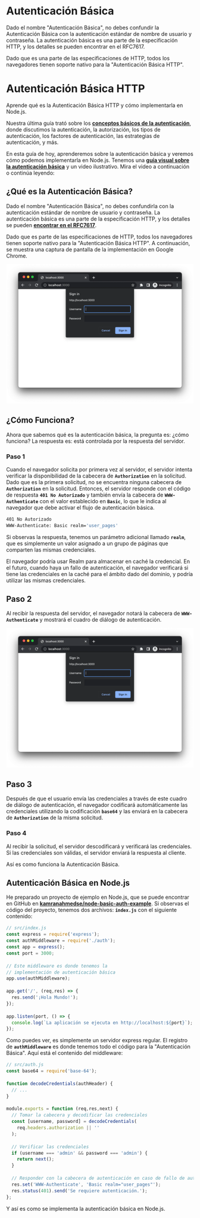 # Autenticación Básica

Dado el nombre "Autenticación Básica", no debes confundir la Autenticación Básica con la autenticación estándar de nombre de usuario y contraseña. La autenticación básica es una parte de la especificación HTTP, y los detalles se pueden encontrar en el RFC7617.

Dado que es una parte de las especificaciones de HTTP, todos los navegadores tienen soporte nativo para la "Autenticación Básica HTTP".

# **Autenticación Básica HTTP**

Aprende qué es la Autenticación Básica HTTP y cómo implementarla en Node.js.

Nuestra última guía trató sobre los **[conceptos básicos de la autenticación](https://roadmap.sh/guides/basics-of-authentication)**, donde discutimos la autenticación, la autorización, los tipos de autenticación, los factores de autenticación, las estrategias de autenticación, y más.

En esta guía de hoy, aprenderemos sobre la autenticación básica y veremos cómo podemos implementarla en Node.js. Tenemos una **[guía visual sobre la autenticación básica](https://roadmap.sh/guides/basic-authentication)** y un video ilustrativo. Mira el video a continuación o continúa leyendo:

## **¿Qué es la Autenticación Básica?**

Dado el nombre "Autenticación Básica", no debes confundirla con la autenticación estándar de nombre de usuario y contraseña. La autenticación básica es una parte de la especificación HTTP, y los detalles se pueden **[encontrar en el RFC7617](https://www.rfc-editor.org/rfc/rfc7617.html)**.

Dado que es parte de las especificaciones de HTTP, todos los navegadores tienen soporte nativo para la "Autenticación Básica HTTP". A continuación, se muestra una captura de pantalla de la implementación en Google Chrome.

![Chrome Basic Auth](assets/../../../../assets/images/chrome_basic_auth.webp)

## **¿Cómo Funciona?**

Ahora que sabemos qué es la autenticación básica, la pregunta es: ¿cómo funciona? La respuesta es: está controlada por la respuesta del servidor.

### **Paso 1**

Cuando el navegador solicita por primera vez al servidor, el servidor intenta verificar la disponibilidad de la cabecera de **`Authorization`** en la solicitud. Dado que es la primera solicitud, no se encuentra ninguna cabecera de **`Authorization`** en la solicitud. Entonces, el servidor responde con el código de respuesta **`401 No Autorizado`** y también envía la cabecera de **`WWW-Authenticate`** con el valor establecido en **`Basic`**, lo que le indica al navegador que debe activar el flujo de autenticación básica.

```bash
401 No Autorizado
WWW-Authenticate: Basic realm='user_pages'
```

Si observas la respuesta, tenemos un parámetro adicional llamado **`realm`**, que es simplemente un valor asignado a un grupo de páginas que comparten las mismas credenciales.

El navegador podría usar Realm para almacenar en caché la credencial. En el futuro, cuando haya un fallo de autenticación, el navegador verificará si tiene las credenciales en la caché para el ámbito dado del dominio, y podría utilizar las mismas credenciales.

## **Paso 2**

Al recibir la respuesta del servidor, el navegador notará la cabecera de **`WWW-Authenticate`** y mostrará el cuadro de diálogo de autenticación.

![Chrome Basic Auth](assets/../../../../assets/images/chrome_basic_auth_2.webp)

## **Paso 3**

Después de que el usuario envía las credenciales a través de este cuadro de diálogo de autenticación, el navegador codificará automáticamente las credenciales utilizando la codificación **`base64`** y las enviará en la cabecera de **`Authorization`** de la misma solicitud.

### **Paso 4**

Al recibir la solicitud, el servidor descodificará y verificará las credenciales. Si las credenciales son válidas, el servidor enviará la respuesta al cliente.

Así es como funciona la Autenticación Básica.

## **Autenticación Básica en Node.js**

He preparado un proyecto de ejemplo en Node.js, que se puede encontrar en GitHub en **[kamranahmedse/node-basic-auth-example](https://github.com/kamranahmedse/node-basic-auth-example)**. Si observas el código del proyecto, tenemos dos archivos: **`index.js`** con el siguiente contenido:

```javascript
// src/index.js
const express = require('express');
const authMiddleware = require('./auth');
const app = express();
const port = 3000;

// Este middleware es donde tenemos la
// implementación de autenticación básica
app.use(authMiddleware);

app.get('/', (req,res) => {
  res.send('¡Hola Mundo!');
});

app.listen(port, () => {
  console.log(`La aplicación se ejecuta en http://localhost:${port}`);
});
```

Como puedes ver, es simplemente un servidor express regular. El registro de **`authMiddleware`** es donde tenemos todo el código para la "Autenticación Básica". Aquí está el contenido del middleware:

```javascript
// src/auth.js
const base64 = require('base-64');

function decodeCredentials(authHeader) {
  // ...
}

module.exports = function (req,res,next) {
  // Tomar la cabecera y decodificar las credenciales
  const [username, password] = decodeCredentials(
    req.headers.authorization || ''
  );

  // Verificar las credenciales
  if (username === 'admin' && password === 'admin') {
    return next();
  }

  // Responder con la cabecera de autenticación en caso de fallo de autenticación.
  res.set('WWW-Authenticate', 'Basic realm="user_pages"');
  res.status(401).send('Se requiere autenticación.');
};
```

Y así es como se implementa la autenticación básica en Node.js.